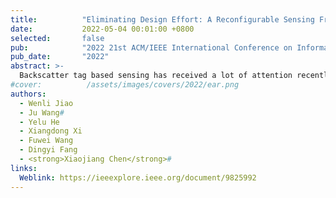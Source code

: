 ```yaml
---
title:          "Eliminating Design Effort: A Reconfigurable Sensing Framework For Chipless, Backscatter Tags"
date:           2022-05-04 00:01:00 +0800
selected:       false
pub:            "2022 21st ACM/IEEE International Conference on Information Processing in Sensor Networks (IPSN)"
pub_date:       "2022"
abstract: >-
  Backscatter tag based sensing has received a lot of attention recently due to the battery-free, low-cost and widespread use of backscatter tags, e.g., RFIDs. Despite that, they suffer from an ex-tensive, costly, and time-consuming redesign effort when there are changes in application requirements, such as changes in sensing targets or working frequency bands. This paper introduces a reconfigurable sensing framework, which enables us to easily reconfigure the design parameters of chipless backscatter tags for sensing different targets or working with differ-ent frequency bands, without the need of onerous design effort. To realize this vision, we capture the relationship between the application requirements and the sensing tag's design parameters. This relationship enables us to fast and efficiently reconfigure/change an existing sensing tag design for meeting new application requirements. Real-world experiments show that, by using our reconfig-urable framework to flexibly redesign a tag's parameters, the sensing tag achieves more than 92.1 % accuracy for sensing four different applications and working on four different frequency bands.
#cover:          /assets/images/covers/2022/ear.png
authors:
  - Wenli Jiao
  - Ju Wang#
  - Yelu He
  - Xiangdong Xi
  - Fuwei Wang
  - Dingyi Fang
  - <strong>Xiaojiang Chen</strong>#
links:
  Weblink: https://ieeexplore.ieee.org/document/9825992
---
```

